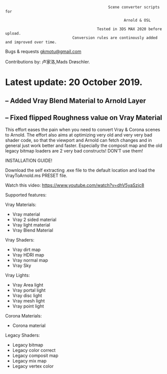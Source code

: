 
      
      
                          
                                                  Scene converter scripts for
                                                           
                                                         Arnold & OSL

                                             Tested in 3DS MAX 2020 before upload.
                                  Conversion rules are continously added and improved over time.





Bugs & requests gkmotu@gmail.com

Contributions by:
卢家洛,Mads Drøschler.

<h1><b>Latest update: 20 October 2019.</b></h1>
<h2><b>– Added Vray Blend Material to Arnold Layer</h2></b>
<h2><b>– Fixed flipped Roughness value on Vray Material</h2></b>

This effort eases the pain when you need to convert Vray & Corona scenes to Arnold.
The effort also aims at optimizing very old and very very bad shader code, so that the viewport and Arnold can fetch changes and in general just work better and faster.
Especially the composit map and the old legacy bitmap loaders are 2 very bad constructs! DON’T use them!



INSTALLATION GUIDE!

Download the self extracting .exe file to the default location and load the VrayToArnold.ms PRESET file.

Watch this video: https://www.youtube.com/watch?v=dhV5yaSzjc8




Supported features:

Vray Materials:

- Vray material
- Vray 2 sided material
- Vray light material
- Vray Blend Material

Vray Shaders:

- Vray dirt map
- Vray HDRI map
- Vray normal map
- Vray Sky

Vray Lights:

- Vray Area light
- Vray portal light
- Vray disc light
- Vray mesh light
- Vray point light

Corona Materials:

- Corona material

Legacy Shaders:

- Legacy bitmap
- Legacy color correct
- Legacy composit map
- Legacy mix map
- Legacy vertex color
